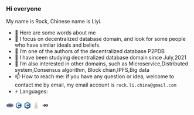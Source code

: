 ### Hi everyone

My name is Rock, Chinese name is Liyi.  


- 🌱 Here are some  words about me 
- 🔭 I  focus on  decentralized database domain, and look for  some people who have similar ideals and beliefs.
- 👯 I’m  one of the authors of the  decentralized database  P2PDB
- 🤔 I have been studying decentralized database domain since July,2021  
- 💬 I’m also interested in other domains, such as  Microservice,Distributed system,Consensus algorithm, Block chian,IPFS,Big data
- 📫 How to reach me: if you have any question or idea, welcome to contact me by email, my email account is `rock.li.china@gmail.com`
- ⚡ Languages:

<code><img height="20" src="https://raw.githubusercontent.com/github/explore/80688e429a7d4ef2fca1e82350fe8e3517d3494d/topics/php/php.png"></code>
<code><img height="20" src="https://raw.githubusercontent.com/github/explore/80688e429a7d4ef2fca1e82350fe8e3517d3494d/topics/c/c.png"></code>
<code><img height="20" src="https://raw.githubusercontent.com/github/explore/80688e429a7d4ef2fca1e82350fe8e3517d3494d/topics/cpp/cpp.png"></code>
<code><img height="20" src="https://raw.githubusercontent.com/github/explore/80688e429a7d4ef2fca1e82350fe8e3517d3494d/topics/java/java.png"></code>
<code><img height="20" src="https://raw.githubusercontent.com/github/explore/80688e429a7d4ef2fca1e82350fe8e3517d3494d/topics/go/go.png"></code>

<!-- ![](https://github-readme-stats.vercel.app/api?username=Rock-liyi&show_icons=true)

![](https://github-readme-stats.vercel.app/api/top-langs/?username=Rock-liyi&layout=compact&show_icons=true&theme=flat&hide_title=true)

 -->
